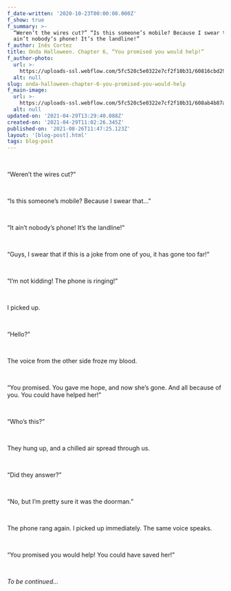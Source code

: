 ```yaml
---
f_date-written: '2020-10-23T00:00:00.000Z'
f_show: true
f_summary: >-
  “Weren’t the wires cut?” “Is this someone’s mobile? Because I swear that…” “It
  ain’t nobody’s phone! It’s the landline!”
f_author: Inês Cortez
title: Onda Halloween. Chapter 6, “You promised you would help!”
f_author-photo:
  url: >-
    https://uploads-ssl.webflow.com/5fc520c5e0322e7cf2f10b31/60816cbd29a8f2021d29b21b_2_jqDlTrO5Cc8EeCUx6l5N8g.jpeg
  alt: null
slug: onda-halloween-chapter-6-you-promised-you-would-help
f_main-image:
  url: >-
    https://uploads-ssl.webflow.com/5fc520c5e0322e7cf2f10b31/608ab4b87adf9d2e1ac5ac4b_6.png
  alt: null
updated-on: '2021-04-29T13:29:40.088Z'
created-on: '2021-04-29T11:02:26.345Z'
published-on: '2021-08-26T11:47:25.123Z'
layout: '[blog-post].html'
tags: blog-post
---
```


‍

“Weren’t the wires cut?”

‍

“Is this someone’s mobile? Because I swear that…”

‍

“It ain’t nobody’s phone! It’s the landline!”

‍

“Guys, I swear that if this is a joke from one of you, it has gone too far!”

‍

“I’m not kidding! The phone is ringing!”

‍

I picked up.

‍

“Hello?”

‍

The voice from the other side froze my blood.

‍

“You promised. You gave me hope, and now she’s gone. And all because of you. You could have helped her!”

‍

“Who’s this?”

‍

They hung up, and a chilled air spread through us.

‍

“Did they answer?”

‍

“No, but I’m pretty sure it was the doorman.”

‍

The phone rang again. I picked up immediately. The same voice speaks.

‍

“You promised you would help! You could have saved her!”

‍

_To be continued…_
